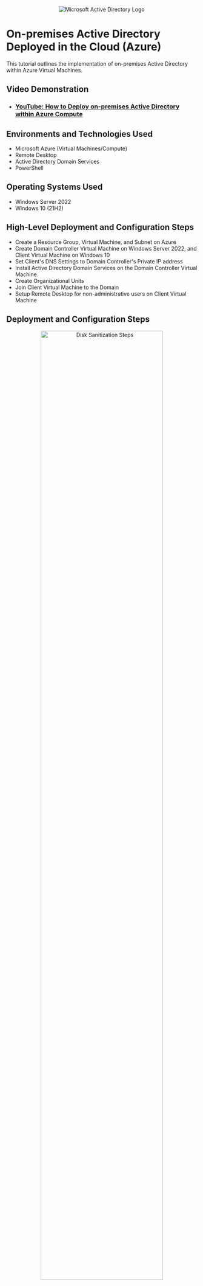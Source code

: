 <p align="center">
<img src="https://i.imgur.com/pU5A58S.png" alt="Microsoft Active Directory Logo"/>
</p>

<h1>On-premises Active Directory Deployed in the Cloud (Azure)</h1>
This tutorial outlines the implementation of on-premises Active Directory within Azure Virtual Machines.<br />


<h2>Video Demonstration</h2>

- ### [YouTube: How to Deploy on-premises Active Directory within Azure Compute](https://www.youtube.com)

<h2>Environments and Technologies Used</h2>

- Microsoft Azure (Virtual Machines/Compute)
- Remote Desktop
- Active Directory Domain Services
- PowerShell

<h2>Operating Systems Used </h2>

- Windows Server 2022
- Windows 10 (21H2)

<h2>High-Level Deployment and Configuration Steps</h2>

- Create a Resource Group, Virtual Machine, and Subnet on Azure
- Create Domain Controller Virtual Machine on Windows Server 2022, and Client Virtual Machine on Windows 10
- Set Client's DNS Settings to Domain Controller's Private IP address
- Install Active Directory Domain Services on the Domain Controller Virtual Machine
- Create Organizational Units
- Join Client Virtual Machine to the Domain
- Setup Remote Desktop for non-administrative users on Client Virtual Machine

<h2>Deployment and Configuration Steps</h2>

<p align="center">
<img src="https://imgur.com/hqctIk6.png" height="80%" width="80%" alt="Disk Sanitization Steps"/>
</p>
<p>
First, create a resouce group. Name this what ever you like.
</p>
<br />

<p align="center">
<img src="https://imgur.com/aQleFIa.png" height="80%" width="80%" alt="Disk Sanitization Steps"/>
</p>
<p>
Next, you're going to need to make two virtual machines: one with the image Windows Server 2022 and the other will be Windows 10
</p>
<br />

<p align="center">
<img src="https://imgur.com/BcQ079S.png" height="80%" width="80%" alt="Disk Sanitization Steps"/>
</p>
<p>
From here, you will have automatically created the subnet by default. Do not change these settings
</p>
<br />

<p align="center">
<img src="https://imgur.com/KH1A5iS.png" height="80%" width="80%" alt="Disk Sanitization Steps"/>
</p>
<p>
In order to log into the virtual machines, you will need to create a basic username and password. These credentials will be essential when configuring administrative users
</p>
<br />
<p align="center">
<img src="https://imgur.com/Rj6qMyj.png" height="80%" width="80%" alt="Disk Sanitization Steps"/>
</p>
<p>
After creating the virtual machines, navigate to the Windows Server 2022 (named dc-1 for me) VM's settings to change the IP settings
</p>
<br />
<p align="center">
<img src="https://imgur.com/rvh6Tqk.png" height="80%" width="80%" alt="Disk Sanitization Steps"/>
</p>
<p>
The Windows Server 2022 VM, or dc-1 VM (domain controller virtual machine), will need to be set to static so the other VM can connect to it
</p>
<br />
<p align="center">
<img src="https://imgur.com/DPvV7rx.png" height="80%" width="80%" alt="Disk Sanitization Steps"/>
</p>
<p>
Once the dc-1's settings are configured, go to the Windows 10 VM settings (client-1 for me)
</p>
<br />
<p align="center">
<img src="https://imgur.com/78e0jnc.png" height="80%" width="80%" alt="Disk Sanitization Steps"/>
</p>
<p>
On the DNS servers tab, change the value to the same IP address as the static IP of the dc-1 VM
</p>
<br />

<p align="center">
<img src="https://imgur.com/sDaj3tY.png" height="80%" width="80%" alt="Disk Sanitization Steps"/>
</p>
<p>
Log into the dc-1 VM, click the start menu, then open Server Manager
</p>
<br />
<p align="center">
<img src="https://imgur.com/oCV6cXS.png" height="80%" width="80%" alt="Disk Sanitization Steps"/>
</p>
<p>
On the page that opens, click 'Add roles and features'
</p>
<br />
<p align="center">
<img src="https://imgur.com/SSQmG9K.png" height="80%" width="80%" alt="Disk Sanitization Steps"/>
</p>
<p>
Click next on the prompted window until you reach the 'Server Roles' tab, and select 'Active Directory Domain Services.'
</p>
<br />
<p align="center">
<img src="https://imgur.com/vlnwhRN.png" height="80%" width="80%" alt="Disk Sanitization Steps"/>
</p>
<p>
Finalize that window, then click the flag in the top right corner. Select 'Promote this server to a domain controller.'
</p>
<br />
<p align="center">
<img src="https://imgur.com/D4uEHkF.png" height="80%" width="80%" alt="Disk Sanitization Steps"/>
</p>
<p>
On this window, click 'Add a new forest,' then create your root domain name. I used 'mydomain.com'
</p>
<br />
<p align="center">
<img src="https://imgur.com/0kBerQg.png" height="80%" width="80%" alt="Disk Sanitization Steps"/>
</p>
<p>
On the next tab, the password here is not important so set this to anything. This password is rarely used, so you could make it something simple like 'password'
</p>
<br />
<p align="center">
<img src="https://imgur.com/KI8v1l9.png" height="80%" width="80%" alt="Disk Sanitization Steps"/>
</p>
<p>
Finalize the configuration wizard, then navigate to the Start menu. Under 'Windows Administrative Tools,' select 'Active Directory Users and Computers.'
</p>
<br />
<p align="center">
<img src="https://imgur.com/yyLXJdH.png" height="80%" width="80%" alt="Disk Sanitization Steps"/>
</p>
<p>
On this window, right-click your root domain name (for me, it is mydomain.com), select 'New,' and click 'Organizational Unit.' This is where you will create a folder to categorize administrators and employees. I like to begin the name with an underscore so these folders are not confused with the other folders, and they are at the top of the page.
</p>
<br />

<p align="center">
<img src="https://imgur.com/I1nsB1A.png" height="80%" width="80%" alt="Disk Sanitization Steps"/>
</p>
<p>
With your 'Admins' folder selected, right click and navigate to 'New', then create a user admin. You can configure the privileges on the window that opens. You can set tge password to anything but for practicality, you can set the password to the same password as the Windows Server VM's password. I create a basic user under the name 'Jane Doe' just for demonstration.
</p>
<br />
<p align="center">
<img src="https://imgur.com/dge8kut.png" height="80%" width="80%" alt="Disk Sanitization Steps"/>
</p>
<p>
Once the user admin is created, right click on the user and select 'Properties'
</p>
<br />
<p align="center">
<img src="https://imgur.com/VZLdxMa.png" height="80%" width="80%" alt="Disk Sanitization Steps"/>
</p>
<p>
On the 'Member of' tab of the window that opens, select 'Add.'
</p>
<br />
<p align="center">
<img src="https://imgur.com/qF7fnDZ.png" height="80%" width="80%" alt="Disk Sanitization Steps"/>
</p>
<p>
Type in 'domain admins,' click 'Check Names,' then click 'OK.'
</p>
<br />
<p align="center">
<img src="https://imgur.com/k7iBjrW.png" height="80%" width="80%" alt="Disk Sanitization Steps"/>
</p>
<p>
After this, log into the Windows 10 VM. Open the settings menu by navigating to the start menu, then either typing in Settings or check to see if it is already listed in one of the quick links. Open the 'About' tab, then click 'Rename this PC (advanced).' 
</p>
<br />
<p align="center">
<img src="https://imgur.com/ATVxDix.png" height="80%" width="80%" alt="Disk Sanitization Steps"/>
</p>
<p>
On the window that is prompted, click 'Change.' Change the 'Member of' settings to the root domain name made earlier (for me, it is 'mydomain.com'). 
</p>
<br />
<p align="center">
<img src="https://imgur.com/ykofkWZ.png" height="80%" width="80%" alt="Disk Sanitization Steps"/>
</p>
<p>
Following this, you will be prompted to confirm the changes. Use the user admin log in made earlier (for me, I used Jane Doe).
</p>
<br />
<p align="center">
<img src="https://imgur.com/zWzJN7F.png" height="80%" width="80%" alt="Disk Sanitization Steps"/>
</p>
<p>
After finalizing the last prompt, Select 'Remote Desktop' on the settings window that should still be open.
</p>
<br />
<p align="center">
<img src="https://imgur.com/R2YcBvv.png" height="80%" width="80%" alt="Disk Sanitization Steps"/>
</p>
<p>
Click 'Select users that can remotely access this PC.' When creating employees as an admin or on the Windows Server/Domain controller, the username and password settings configured will allow them privileges as clients to the server.
</p>
<br />
<p align="center">
<img src="https://imgur.com/vLqn7jJ.png" height="80%" width="80%" alt="Disk Sanitization Steps"/>
</p>
<p>
There should be a window that opens, where you will select 'Add.' Type in 'domain users,' click 'Check Names,' then select 'OK.' 
</p>
<br />

<p align="center">
Congradulations! If you followed each step correctly, you have now successfuly configured Active Directory!
</p>
